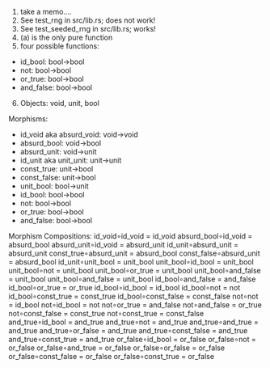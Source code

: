 1. take a memo....
2. See test_rng in src/lib.rs; does not work!
2. See test_seeded_rng in src/lib.rs; works!
4. (a) is the only pure function
5. four possible functions:
 - id_bool: bool->bool
 - not: bool->bool
 - or_true: bool->bool
 - and_false: bool->bool
6. Objects:  void, unit, bool

Morphisms:
 - id_void aka absurd_void: void->void
 - absurd_bool: void->bool
 - absurd_unit: void->unit
 - id_unit aka unit_unit: unit->unit
 - const_true: unit->bool
 - const_false: unit->bool
 - unit_bool: bool->unit
 - id_bool: bool->bool
 - not: bool->bool
 - or_true: bool->bool
 - and_false: bool->bool

Morphism Compositions:
id_void∘id_void = id_void
absurd_bool∘id_void = absurd_bool
absurd_unit∘id_void = absurd_unit
id_unit∘absurd_unit = absurd_unit
const_true∘absurd_unit = absurd_bool
const_false∘absurd_unit = absurd_bool
id_unit∘unit_bool = unit_bool
unit_bool∘id_bool = unit_bool
unit_bool∘not = unit_bool
unit_bool∘or_true = unit_bool
unit_bool∘and_false = unit_bool
unit_bool∘and_false = unit_bool
id_bool∘and_false = and_false
id_bool∘or_true = or_true
id_bool∘id_bool = id_bool
id_bool∘not = not
id_bool∘const_true = const_true
id_bool∘const_false = const_false
not∘not = id_bool
not∘id_bool = not
not∘or_true = and_false
not∘and_false = or_true
not∘const_false = const_true
not∘const_true = const_false
and_true∘id_bool = and_true
and_true∘not = and_true
and_true∘and_true = and_true
and_true∘or_false = and_true
and_true∘const_false = and_true
and_true∘const_true = and_true
or_false∘id_bool = or_false
or_false∘not = or_false
or_false∘and_true = or_false
or_false∘or_false = or_false
or_false∘const_false = or_false
or_false∘const_true = or_false

